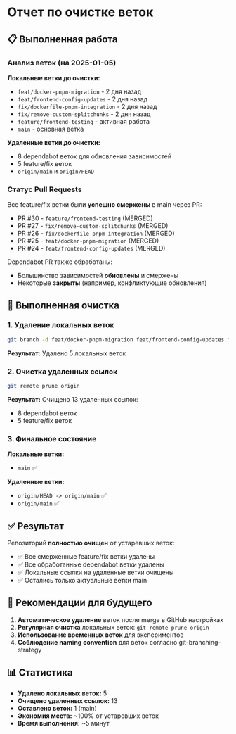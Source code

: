 # Отчет по очистке веток

## 📋 Выполненная работа

### Анализ веток (на 2025-01-05)

**Локальные ветки до очистки:**
- `feat/docker-pnpm-migration` - 2 дня назад
- `feat/frontend-config-updates` - 2 дня назад  
- `fix/dockerfile-pnpm-integration` - 2 дня назад
- `fix/remove-custom-splitchunks` - 2 дня назад
- `feature/frontend-testing` - активная работа
- `main` - основная ветка

**Удаленные ветки до очистки:**
- 8 dependabot веток для обновления зависимостей
- 5 feature/fix веток
- `origin/main` и `origin/HEAD`

### Статус Pull Requests

Все feature/fix ветки были **успешно смержены** в main через PR:
- PR #30 - `feature/frontend-testing` (MERGED)
- PR #27 - `fix/remove-custom-splitchunks` (MERGED)
- PR #26 - `fix/dockerfile-pnpm-integration` (MERGED)
- PR #25 - `feat/docker-pnpm-migration` (MERGED)
- PR #24 - `feat/frontend-config-updates` (MERGED)

Dependabot PR также обработаны:
- Большинство зависимостей **обновлены** и смержены
- Некоторые **закрыты** (например, конфликтующие обновления)

## 🧹 Выполненная очистка

### 1. Удаление локальных веток
```bash
git branch -d feat/docker-pnpm-migration feat/frontend-config-updates fix/dockerfile-pnpm-integration fix/remove-custom-splitchunks feature/frontend-testing
```

**Результат:** Удалено 5 локальных веток

### 2. Очистка удаленных ссылок
```bash
git remote prune origin
```

**Результат:** Очищено 13 удаленных ссылок:
- 8 dependabot веток
- 5 feature/fix веток

### 3. Финальное состояние

**Локальные ветки:**
- `main` ✅

**Удаленные ветки:**
- `origin/HEAD -> origin/main` ✅
- `origin/main` ✅

## ✅ Результат

Репозиторий **полностью очищен** от устаревших веток:
- ✅ Все смерженные feature/fix ветки удалены
- ✅ Все обработанные dependabot ветки удалены
- ✅ Локальные ссылки на удаленные ветки очищены
- ✅ Остались только актуальные ветки main

## 🔄 Рекомендации для будущего

1. **Автоматическое удаление** веток после merge в GitHub настройках
2. **Регулярная очистка** локальных веток: `git remote prune origin`
3. **Использование временных веток** для экспериментов
4. **Соблюдение naming convention** для веток согласно git-branching-strategy

## 📊 Статистика

- **Удалено локальных веток:** 5
- **Очищено удаленных ссылок:** 13
- **Оставлено веток:** 1 (main)
- **Экономия места:** ~100% от устаревших веток
- **Время выполнения:** ~5 минут 